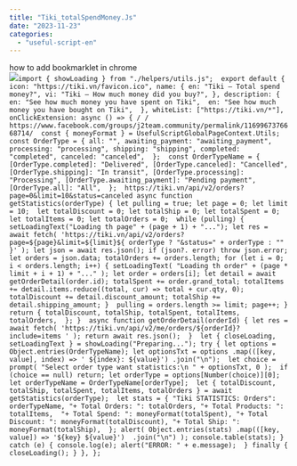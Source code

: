 ```yaml
---
title: "Tiki_totalSpendMoney.Js"
date: "2023-11-23"
categories: 
  - "useful-script-en"
---
```


how to add bookmarklet in chrome  
![](https://camo.githubusercontent.com/5f21e427a7d3ee887313a4f9b1ab033e6462db47ca299bf3f7e2d81a0ce854bd/68747470733a2f2f696d672e7765626e6f74732e636f6d2f323031392f30342f447261672d616e642d44726f702d4c696e6b732d696e2d4368726f6d652e706e67)`import { showLoading } from "./helpers/utils.js";  export default { icon: "https://tiki.vn/favicon.ico", name: { en: "Tiki – Total spend money?", vi: "Tiki – How much money did you buy?", }, description: { en: "See how much money you have spent on Tiki",  en: "See how much money you have bought on Tiki",  }, whiteList: ["https://tiki.vn/*"],  onClickExtension: async () => { / / https://www.facebook.com/groups/j2team.community/permalink/1169967376668714/  const { moneyFormat } = UsefulScriptGlobalPageContext.Utils;  const OrderType = { all: "", awaiting_payment: "awaiting_payment", processing: "processing", shipping: "shipping", completed: "completed", canceled: "canceled",  };  const OrderTypeName = { [OrderType.completed]: "Delivered", [OrderType.canceled]: "Cancelled", [OrderType.shipping]: "In transit", [OrderType.processing]: "Processing", [OrderType.awaiting_payment]: "Pending payment", [OrderType.all]: "All",  };  https://tiki.vn/api/v2/orders?page=0&limit=10&status=canceled async function getStatistics(orderType) { let pulling = true; let page = 0; let limit = 10;  let totalDiscount = 0; let totalShip = 0; let totalSpent = 0; let totalItems = 0; let totalOrders = 0;  while (pulling) { setLoadingText("Loading th page" + (page + 1) + "..."); let res = await fetch( 'https://tiki.vn/api/v2/orders?page=${page}&limit=${limit}${ orderType ? "&status=" + orderType : "" }' ); let json = await res.json(); if (json?. error) throw json.error;  let orders = json.data; totalOrders += orders.length; for (let i = 0; i < orders.length; i++) { setLoadingText( "Loading th order" + (page * limit + i + 1) + "..." ); let order = orders[i]; let detail = await getOrderDetail(order.id); totalSpent += order.grand_total; totalItems += detail.items.reduce((total, cur) => total + cur.qty, 0); totalDiscount += detail.discount_amount; totalShip += detail.shipping_amount; }  pulling = orders.length >= limit; page++; }  return { totalDiscount, totalShip, totalSpent, totalItems, totalOrders,  }; }  async function getOrderDetail(orderId) { let res = await fetch( 'https://tiki.vn/api/v2/me/orders/${orderId}?include=items ' ); return await res.json();  }  let { closeLoading, setLoadingText } = showLoading("Preparing..."); try { let options = Object.entries(OrderTypeName); let optionsTxt = options .map(([key, value], index) => ' ${index}: ${value}') .join("\n");  let choice = prompt( "Select order type want statistics:\n " + optionsTxt, 0 );  if (choice == null) return; let orderType = options[Number(choice)][0]; let orderTypeName = OrderTypeName[orderType];  let { totalDiscount, totalShip, totalSpent, totalItems, totalOrders } = await getStatistics(orderType);  let stats = { "Tiki STATISTICS: Orders": orderTypeName, "+ Total Orders: ": totalOrders, "+ Total Products: ": totalItems,  "+ Total Spend: ": moneyFormat(totalSpent), "+ Total Discount: ": moneyFormat(totalDiscount), "+ Total Ship: ": moneyFormat(totalShip),  }; alert( Object.entries(stats) .map(([key, value]) => '${key} ${value}')  .join("\n") ); console.table(stats); } catch (e) { console.log(e); alert("ERROR: " + e.message);  } finally { closeLoading(); } }, };`
